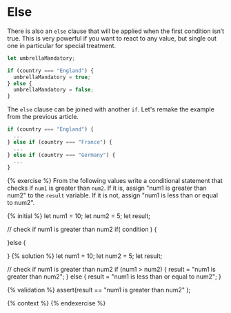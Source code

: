 # Else

There is also an `else` clause that will be applied when the first condition isn’t true. This is very powerful if you want to react to any value, but single out one in particular for special treatment.

```javascript
let umbrellaMandatory;

if (country === "England") {
  umbrellaMandatory = true;
} else {
  umbrellaMandatory = false;
}
```

The `else` clause can be joined with another `if`. Let's remake the example from the previous article.

```javascript
if (country === "England") {
  ...
} else if (country === "France") {
  ...
} else if (country === "Germany") {
  ...
}
```

{% exercise %}
From the following values write a conditional statement that checks if `num1` is greater than `num2`. If it is, assign "num1 is greater than num2" to the `result` variable. If it is not, assign "num1 is less than or equal to num2".

{% initial %}
let num1 = 10;
let num2 = 5;
let result;

// check if num1 is greater than num2
if( condition ) {

}else {

}
{% solution %}
let num1 = 10;
let num2 = 5;
let result;

// check if num1 is greater than num2
if (num1 > num2) {
  result = "num1 is greater than num2";
} else {
  result = "num1 is less than or equal to num2";
}

{% validation %}
assert(result == "num1 is greater than num2" );

{% context %}
{% endexercise %}

